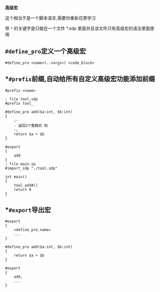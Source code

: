**高级宏**

这个相当于是一个脚本语言,需要你重新花费学习

带 `*` 的关键字是只能在一个文件 *.sdp 里面并且该文件只有高级宏的语法里面使用

## `#define_pro`定义一个高级宏

```
#define_pro <name>(..<args>) <code_block>
```

## *`#prefix`前缀,自动给所有自定义高级宏功能添加前缀
```
#prefix <name>
```
```sdp
; file tool.sdp
#prefix tool_

#define_pro add($a:int, $b:int)
{
	;-
	- 返回2个整数的 和
	-;
	return $a + $b
}

#export
{
	add
}
; file main.sp
#import_sdp "./tool.sdp"

int main()
{
	tool_add#()
	return 0
}
```

## *`#export`导出宏
```
#export
{
	<define_pro_name>
	...
}
```
```sdp
#define_pro add($a:int, $b:int)
{
	return $a + $b
}

#export
{
	add,
	...
}
```
